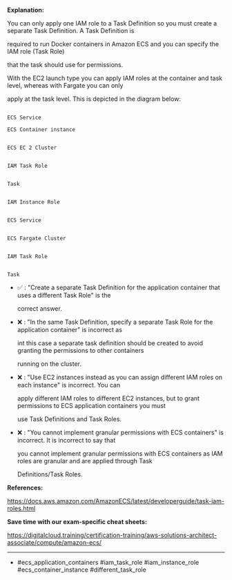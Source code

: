 **Explanation:**

You can only apply one IAM role to a Task Definition so you must create a separate Task Definition. A Task Definition is

required to run Docker containers in Amazon ECS and you can specify the IAM role (Task Role)

that the task should use for permissions.

With the EC2 launch type you can apply IAM roles at the container and task level, whereas with Fargate you can only

apply at the task level. This is depicted in the diagram below:

```

ECS Service

ECS Container instance

```

```

ECS EC 2 Cluster

```

```

IAM Task Role

```

```

Task

```

```

IAM Instance Role

```

```

ECS Service

```

```

ECS Fargate Cluster

```

```

IAM Task Role

```

```

Task

```

- ✅ :  "Create a separate Task Definition for the application container that uses a different Task Role" is the

  correct answer.

- ❌ :  "In the same Task Definition, specify a separate Task Role for the application container" is incorrect as

  int this case a separate task definition should be created to avoid granting the permissions to other containers

  running on the cluster.

- ❌ :  "Use EC2 instances instead as you can assign different IAM roles on each instance" is incorrect. You can

  apply different IAM roles to different EC2 instances, but to grant permissions to ECS application containers you must

  use Task Definitions and Task Roles.

- ❌ :  "You cannot implement granular permissions with ECS containers" is incorrect. It is incorrect to say that

  you cannot implement granular permissions with ECS containers as IAM roles are granular and are applied through Task

  Definitions/Task Roles.

**References:**

<https://docs.aws.amazon.com/AmazonECS/latest/developerguide/task-iam-roles.html>

**Save time with our exam-specific cheat sheets:**

<https://digitalcloud.training/certification-training/aws-solutions-architect-associate/compute/amazon-ecs/>

----

- #ecs_application_containers #iam_task_role #iam_instance_role #ecs_container_instance #different_task_role
